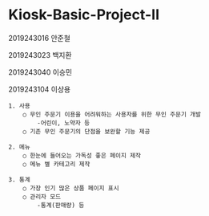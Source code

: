 # Kiosk-Basic-Project-II

2019243016 안준철

2019243023 백지환

2019243040 이승민

2019243104 이상용


  	1. 사용
		○ 무인 주문기 이용을 어려워하는 사용자를 위한 무인 주문기 개발
			-어린이, 노약자 등
		○ 기존 무인 주문기의 단점을 보완할 기능 제공
    
	2. 메뉴
		○ 한눈에 들어오는 가독성 좋은 페이지 제작
		○ 메뉴 별 카테고리 제작

	3. 통계
		○ 가장 인기 많은 상품 페이지 표시
		○ 관리자 모드
			-통계(판매량) 등

